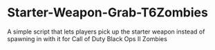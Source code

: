 # Starter-Weapon-Grab-T6Zombies
A simple script that lets players pick up the starter weapon instead of spawning in with it for Call of Duty Black Ops II Zombies
